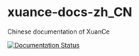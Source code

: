 # xuance-docs-zh_CN
Chinese documentation of XuanCe

[![Documentation Status](https://readthedocs.org/projects/xuance-docs-zh-cn/badge/?version=latest)](https://xuance.readthedocs.io/zh/latest/?badge=latest)
